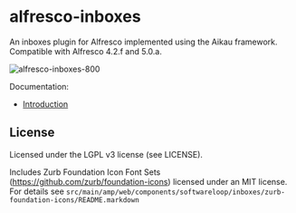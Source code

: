 # alfresco-inboxes

An inboxes plugin for Alfresco implemented using the Aikau framework. Compatible with Alfresco 4.2.f and 5.0.a.

![alfresco-inboxes-800](https://cloud.githubusercontent.com/assets/6525590/4476717/52ac06b2-4978-11e4-93ed-c1357bb23415.png)

Documentation:

 * [Introduction](http://softwareloop.com/inbox-plugin-for-alfresco-using-the-aikau-framework/)

## License

Licensed under the LGPL v3 license (see LICENSE).

Includes Zurb Foundation Icon Font Sets
(https://github.com/zurb/foundation-icons)
licensed under an MIT license. For details see 
`src/main/amp/web/components/softwareloop/inboxes/zurb-foundation-icons/README.markdown`

